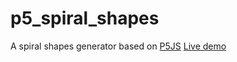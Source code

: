 # p5_spiral_shapes
A spiral shapes generator based on [P5JS](http://p5js.org)
[Live demo](https://linuk.github.io/p5_spiral_shapes/index.html)
